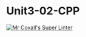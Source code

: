 # Unit3-02-CPP
[![Mr Coxall's Super Linter](https://github.com/ICS3U-Programming-MarcusW/Unit3-02-CPP/workflows/Mr%20Coxall's%20Super%20Linter/badge.svg)](https://github.com/ICS3U-Programming-MarcusW/Unit3-02-CPP/actions/)
